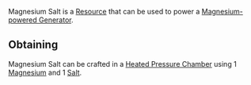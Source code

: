 Magnesium Salt is a [Resource](https://github.com/Slimefun/Slimefun4/wiki/Resources) that can be used to power a [Magnesium-powered Generator](https://github.com/Slimefun/Slimefun4/wiki/Magnesium-powered-Generator).

## Obtaining

Magnesium Salt can be crafted in a [Heated Pressure Chamber](https://github.com/Slimefun/Slimefun4/wiki/Heated-Pressure-Chamber) using 1 [Magnesium](https://github.com/Slimefun/Slimefun4/wiki/Magnesium-Dust) and 1 [Salt](https://github.com/Slimefun/Slimefun4/wiki/Miscellaneous-Items).
